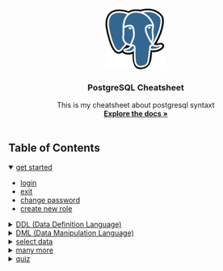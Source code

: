 <br />
<p align="center">
  <a href="https://github.com/korospace/sql-cheatsheet">
    <img src="images/psql.png" alt="Logo" width="120" height="120">
  </a>

  <h3 align="center">PostgreSQL Cheatsheet</h3>

  <p align="center">
    This is my cheatsheet about postgresql syntaxt
    <br />
    <a href="#table-of-contents"><strong>Explore the docs »</strong></a>
    <br />
    <br />
  </p>
</p>

## Table of Contents
<details open="open">
  <summary><a href="1-setup/README.md">get started</a></summary>
  <ul>
    <li><a href="1-setup/README.md/#login">login</a></li>
    <li><a href="1-setup/README.md/#login">exit</a></li>
    <li><a href="1-setup/README.md/#change-password">change password</a></li>
    <li><a href="1-setup/README.md/#create-new-role">create new role</a></li>
  </ul>
</details>
<details close="close">
  <summary><a href="2-ddl/README.md">DDL (Data Definition Language)</a></summary>
  <ul>
    <li><a href="2-ddl/README.md/#schema">schema</a></li>
    <li><a href="2-ddl/README.md/#create-table">create table</a></li>
    <li><a href="2-ddl/README.md/#drop-table">drop table</a></li>
    <li><a href="2-ddl/README.md/#alter-table">alter table</a></li>
    <li><a href="2-ddl/README.md/#constraint">constraint</a></li>
    <li><a href="2-ddl/README.md/#drop-constraint">drop constraint</a></li>
    <li><a href="2-ddl/README.md/#auto-increment">auto increment</a></li>
    <li><a href="2-ddl/README.md/#unique-identifier">unique identifier</a></li>
  </ul>
</details>
<details close="close">
  <summary><a href="3-dml/README.md">DML (Data Manipulation Language)</a></summary>
  <ul>
    <li><a href="3-dml/README.md/#insert-data">insert data</a></li>
    <li><a href="3-dml/README.md/#update-data">update data</a></li>
    <li><a href="3-dml/README.md/#delete-data">delete data</a></li>
  </ul>
</details>
<details close="close">
  <summary><a href="4-select/README.md">select data</a></summary>
  <ul>
    <li><a href="4-select/README.md/#basic-select">basic select</a></li>
    <li><a href="4-select/README.md/#alias">alias</a></li>
    <li><a href="4-select/README.md/#arithmetic-operation">arithmetic operation</a></li>
    <li><a href="4-select/README.md/#concat-column">concat column</a></li>
    <li><a href="4-select/README.md/#redundant-data">redundant data</a></li>
    <li><a href="4-select/README.md/#date-operation">date operation</a></li>
    <li><a href="4-select/README.md/#timestamp-operation">timestamp operation</a></li>
    <li><a href="4-select/README.md/#null-and-empty-handler">NULL and EMPTY handler</a></li>
    <li><a href="4-select/README.md/#logical-operation">logical operation</a></li>
    <li><a href="4-select/README.md/#ordering-data">ordering data</a></li>
    <li><a href="4-select/README.md/#limit-and-offset">limit and offset</a></li>
    <li><a href="4-select/README.md/#single-row-funciton">single row funciton</a></li>
    <li><a href="4-select/README.md/#group-by">group by</a></li>
    <li><a href="4-select/README.md/#having-clause">having clause</a></li>
    <li><a href="4-select/README.md/#join">join</a></li>
    <li><a href="4-select/README.md/#case">case</a></li>
  </ul>
</details>
<details close="close">
  <summary><a href="5-manymore/README.md/">many more</a></summary>
  <ul>
    <li><a href="5-manymore/README.md/#backup-database">backup database</a></li>
    <li><a href="5-manymore/README.md/#restore-database">restore database</a></li>
  </ul>
</details>
<details close="close">
  <summary><a href="6-quiz/README.md/">quiz</a></summary>
  <ul>
    <li><a href="6-quiz/README.md/#quiz-1">quiz 1</a></li>
  </ul>
</details>